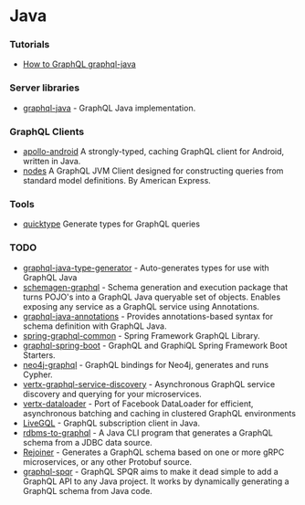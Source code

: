 # Java

### Tutorials

- [How to GraphQL graphql-java](https://www.howtographql.com/graphql-java/0-introduction/)

### Server libraries

- [graphql-java](https://github.com/graphql-java/graphql-java) - GraphQL Java implementation.

### GraphQL Clients

- [apollo-android](https://github.com/apollographql/apollo-android) A strongly-typed, caching GraphQL client for Android, written in Java.
- [nodes](https://github.com/americanexpress/nodes) A GraphQL JVM Client designed for constructing queries from standard model definitions. By American Express.

### Tools

- [quicktype](https://github.com/quicktype/quicktype) Generate types for GraphQL queries


### TODO

- [graphql-java-type-generator](https://github.com/graphql-java/graphql-java-type-generator) - Auto-generates types for use with GraphQL Java
- [schemagen-graphql](https://github.com/bpatters/schemagen-graphql) - Schema generation and execution package that turns POJO's into a GraphQL Java queryable set of objects. Enables exposing any service as a GraphQL service using Annotations.
- [graphql-java-annotations](https://github.com/graphql-java/graphql-java-annotations) - Provides annotations-based syntax for schema definition with GraphQL Java.
- [spring-graphql-common](https://github.com/oembedler/spring-graphql-common) - Spring Framework GraphQL Library.
- [graphql-spring-boot](https://github.com/graphql-java/graphql-spring-boot) - GraphQL and GraphiQL Spring Framework Boot Starters.
- [neo4j-graphql](https://github.com/neo4j-graphql/neo4j-graphql) - GraphQL bindings for Neo4j, generates and runs Cypher.
- [vertx-graphql-service-discovery](https://github.com/engagingspaces/vertx-graphql-service-discovery) - Asynchronous GraphQL service discovery and querying for your microservices.
- [vertx-dataloader](https://github.com/engagingspaces/vertx-dataloader) - Port of Facebook DataLoader for efficient, asynchronous batching and caching in clustered GraphQL environments
- [LiveGQL](https://github.com/Billy-Bichon/LiveGQL) - GraphQL subscription client in Java.
- [rdbms-to-graphql](https://github.com/ebridges/rdbms-to-graphql) - A Java CLI program that generates a GraphQL schema from a JDBC data source.
- [Rejoiner](https://github.com/google/rejoiner) - Generates a GraphQL schema based on one or more gRPC microservices, or any other Protobuf source.
- [graphql-spqr](https://github.com/leangen/graphql-spqr) - GraphQL SPQR aims to make it dead simple to add a GraphQL API to any Java project. It works by dynamically generating a GraphQL schema from Java code.
